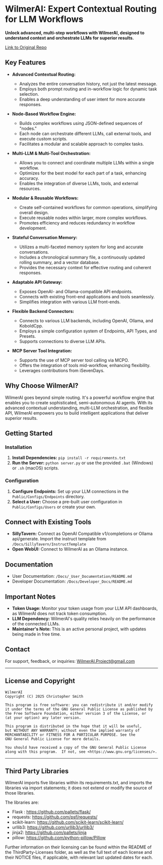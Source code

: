 # WilmerAI: Expert Contextual Routing for LLM Workflows

**Unlock advanced, multi-step workflows with WilmerAI, designed to understand context and orchestrate LLMs for superior results.**

[Link to Original Repo](https://github.com/SomeOddCodeGuy/WilmerAI)

## Key Features

*   **Advanced Contextual Routing:**
    *   Analyzes the entire conversation history, not just the latest message.
    *   Employs both prompt routing and in-workflow logic for dynamic task selection.
    *   Enables a deep understanding of user intent for more accurate responses.

*   **Node-Based Workflow Engine:**
    *   Builds complex workflows using JSON-defined sequences of "nodes."
    *   Each node can orchestrate different LLMs, call external tools, and execute custom scripts.
    *   Facilitates a modular and scalable approach to complex tasks.

*   **Multi-LLM & Multi-Tool Orchestration:**
    *   Allows you to connect and coordinate multiple LLMs within a single workflow.
    *   Optimizes for the best model for each part of a task, enhancing accuracy.
    *   Enables the integration of diverse LLMs, tools, and external resources.

*   **Modular & Reusable Workflows:**
    *   Create self-contained workflows for common operations, simplifying overall design.
    *   Execute reusable nodes within larger, more complex workflows.
    *   Promotes efficiency and reduces redundancy in workflow development.

*   **Stateful Conversation Memory:**
    *   Utilizes a multi-faceted memory system for long and accurate conversations.
    *   Includes a chronological summary file, a continuously updated rolling summary, and a vector database.
    *   Provides the necessary context for effective routing and coherent responses.

*   **Adaptable API Gateway:**
    *   Exposes OpenAI- and Ollama-compatible API endpoints.
    *   Connects with existing front-end applications and tools seamlessly.
    *   Simplifies integration with various LLM front-ends.

*   **Flexible Backend Connectors:**
    *   Connects to various LLM backends, including OpenAI, Ollama, and KoboldCpp.
    *   Employs a simple configuration system of Endpoints, API Types, and Presets.
    *   Supports connections to diverse LLM APIs.

*   **MCP Server Tool Integration:**
    *   Supports the use of MCP server tool calling via MCPO.
    *   Offers the integration of tools mid-workflow, enhancing flexibility.
    *   Leverages contributions from iSevenDays.

## Why Choose WilmerAI?

WilmerAI goes beyond simple routing. It's a powerful workflow engine that enables you to create sophisticated, semi-autonomous AI agents. With its advanced contextual understanding, multi-LLM orchestration, and flexible API, WilmerAI empowers you to build intelligent applications that deliver superior results.

## Getting Started

### Installation

1.  **Install Dependencies:** `pip install -r requirements.txt`
2.  **Run the Server:** `python server.py` or use the provided `.bat` (Windows) or `.sh` (macOS) scripts.

### Configuration

1.  **Configure Endpoints:** Set up your LLM connections in the `Public/Configs/Endpoints` directory.
2.  **Select a User:** Choose a pre-built user configuration in `Public/Configs/Users` or create your own.

## Connect with Existing Tools

*   **SillyTavern:** Connect as OpenAI Compatible v1/completions or Ollama api/generate. Import the instruct template from `/Docs/SillyTavern/InstructTemplate`
*   **Open WebUI:** Connect to WilmerAI as an Ollama instance.

## Documentation

*   User Documentation: `/Docs/_User_Documentation/README.md`
*   Developer Documentation: `/Docs/Developer_Docs/README.md`

## Important Notes

*   **Token Usage:** Monitor your token usage from your LLM API dashboards, as WilmerAI does not track token consumption.
*   **LLM Dependency:** WilmerAI's quality relies heavily on the performance of the connected LLMs.
*   **Maintainer's Note:** This is an active personal project, with updates being made in free time.

## Contact

For support, feedback, or inquiries: WilmerAI.Project@gmail.com

---

## License and Copyright

    WilmerAI
    Copyright (C) 2025 Christopher Smith

    This program is free software: you can redistribute it and/or modify
    it under the terms of the GNU General Public License as published by
    the Free Software Foundation, either version 3 of the License, or
    (at your option) any later version.

    This program is distributed in the hope that it will be useful,
    but WITHOUT ANY WARRANTY; without even the implied warranty of
    MERCHANTABILITY or FITNESS FOR A PARTICULAR PURPOSE. See the
    GNU General Public License for more details.

    You should have received a copy of the GNU General Public License
    along with this program.  If not, see <https://www.gnu.org/licenses/>.

---

## Third Party Libraries

WilmerAI imports five libraries within its requirements.txt, and imports the libraries via import statements; it does
not extend or modify the source of those libraries.

The libraries are:

* Flask : https://github.com/pallets/flask/
* requests: https://github.com/psf/requests/
* scikit-learn: https://github.com/scikit-learn/scikit-learn/
* urllib3: https://github.com/urllib3/urllib3/
* jinja2: https://github.com/pallets/jinja
* pillow: https://github.com/python-pillow/Pillow

Further information on their licensing can be found within the README of the ThirdParty-Licenses folder, as well as the
full text of each license and their NOTICE files, if applicable, with relevant last updated dates for each.